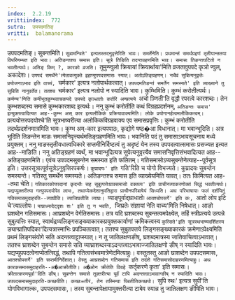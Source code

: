 ```yaml
---
index:  2.2.19
vrittiindex:  772
sutra:  उपपदमतिङ्
vritti:  balamanorama 
---
```


उपपदमतिङ्। सुबन्तमिति। `सुबामन्त्रिते' इत्यतस्तदनुवृत्तेरिति भावः। समर्तेनेति। प्रथमान्तं समर्थग्रहणं तृतीयान्ततया विपरिणम्यत इति भावः। अतिङन्तश्च समास इति। सूत्रे तिङिति तदन्तग्रहणमिति भावः। समासः तिङन्तघटितो न भवतीत्यर्थः। अतिङ् किम् ?, कारको व्रजति। `तुमुन्ण्वुलो क्रियायां क्रियार्थाया'मिति व्रजतावुपपदे कृञो ण्वुल्, अकादेशः। `उपपदं समर्थेने'त्येतावत्युक्ते इहाप्युपपदसमासः स्यात्। अतोऽतिङ्ग्रहणम्। नचैवं सुबित्यनुवृत्तेः प्रयोजनाऽभाव इति वाच्यं, `चर्मकार' इत्यत्र नलोपार्थकत्वात्। `उपपदमतिङन्तं समर्तेन समस्यते' इति व्याख्याने तु सुबिति नानुवर्तेत। ततश्च `चर्मकार' इत्यत्र नलोपो न स्यादिति भावः। कुम्भिमिति। कुम्भं करोतीत्यर्थः। `कर्मण्य'णिति कर्मीभूतकुम्भवाचकपदे उपपदे कृञ्धातोः कर्तरि अण्प्रत्यये `अचो ञ्णिती'ति वृद्धौ रपरत्वे कारशब्दः। तेन कुम्भशब्दस्य समासे कुम्भकारशब्द इत्यर्थः। ननु कुम्भं करोतीति कथं विग्रहप्रदर्शनम्, `अतिङन्तः समास' इत्युक्तत्वादित्यत आह--कुम्भ अस् कार इत्यलौकिकं प्रक्रियावाक्यमिति। लोके प्रयोगानर्हत्वमलौकिकत्वम्। `प्रत्ययोत्तरपदयोश्चे'ति सूत्रभाष्यरीत्या अलोकिकविग्रहवाक्य एव समासप्रवृत्तिः। कुम्भं करोतीति तदर्थप्रदर्शनमात्रमिति भावः। कुम्भ अम्-कार इत्यपपाठः, कृद्योगे षष्ठ�आ विधानात्। मा भवान्भूदिति। अत्र भूदिति तिङन्तेन माङः समासनिवृत्त्यर्थमतिङ्ग्रहणमिति भावः। भवानिति पदं तु समासाऽभावसूचनाय मध्ये प्रयुक्तम्। ननु माङस्तृतीयधात्वधिकारे सप्तमीनिर्दिष्टत्वं तु अदृष्टं येन तस्य उपपदत्वात्समासः प्रसज्यत इत्यत आह--माङिति। ननु अतिङ्ग्रहणं व्यर्थं, मा भवान्भूदित्यत्र सुपेत्यनुवृत्त्यैव समासनिवृत्तिसंभवादित्यत आह--अतिङ्ग्रहणमिति। एवंच उपपदमसुबन्तेन समस्यत इति फलितम्। गतिसमासोऽप्यसुबन्तेनेत्याह--पूर्वसूत्र इति। उत्तरसूत्रात्पूर्वसूत्रेऽनुवृत्तिरपकर्षः। `कुप्रादयः' इति `गति'रिति च योगो विभज्यते। कुप्रादयः सुबन्तेन समस्यन्ते। गतिस्तु समर्थेन समस्यते। अतिङन्तश्च समास इति व्याख्येयमिति यावत्। ततः किमित्यत आह--तथा चेति। `गतिकारकोपपदानां कृदन्तैः सह सुबुत्पत्तेःप्राक्समासो वक्तव्य' इति प्राचीनव्याकरणोक्तं सिद्धं भवतीत्यर्थः। यद्यप्युक्तरीत्या गत्युपपदयोरेव लाभः, तथाप्येकदेशानुमतिद्वारा प्राचीनपरिबाषेयं सिध्यति। अथ परिभाषायाः फलं दर्शयितुं गतिसमासमुदाहरति--व्याघ्रीति। व्याजिघ्रतीति व्याघ्रः। `व्याङ्पूर्वाद्घ्राधातोः `आतश्चोपसर्गे' इति कः, `आतो लोप इटि चे'त्याल्लोपः। `पाघ्राध्मादेट्दृशः शः' इति तु न भवति, `जिघ्रतेः संज्ञायां नेति वाच्य'मिति निषेधात्। आङो घ्रशब्देन गतिसमासः। आघ्रशब्देन वेर्गतिसमासः। तत्र यदि घ्रशब्दस्य सुबन्तत्वमपेक्ष्येत, तर्हि स्त्रीप्रत्यये उत्पन्ने सुबुत्पत्तिः स्यात्, स्वार्थद्रव्यलिङ्गसङ्ख्याकारकप्रयुक्तकार्याणां क्रमिकत्वस्य `कुत्सिते'इति सूत्रस्थभाष्यदर्शितस्य `ङ्याप्प्रातिपदिका'दित्यत्रास्माभिः प्रपञ्चितत्वात्। ततश्च सुबुतपत्तये लिङ्गसङ्ख्याकारकं क्रमेणाऽपेक्ष्यमिति प्रथमं लिङ्गसंयोगे सति अदन्तत्वाट्टाप्स्यात्। न तु जातिलक्षणङीष्, घ्रशब्दमात्रस्य जातिवाचित्वाऽभावात्। ततश्च घ्राशब्देन सुबन्तेन समासे सति व्याघ्राशब्दस्याऽदन्तत्वाऽभावाज्जातिलक्षणो ङीष् न स्यादिति भावः। यद्यप्युपपदत्वेनाप्येतत्सिद्धं, तथापि गतित्वसंभवमात्रेणेदमित्याहुः। वस्तुतस्तु आङो घ्राशब्देन उपपदसमासः, `आतश्चोपसर्गे' इति सप्तमीनिर्देशात्। वेस्तु आघ्रशब्देन गतिसमास इति तदंशे गतिसमासोदाहरणमित्याहुः। अथ कारकसमासमुदाहरति--अ�आक्रीतीति। अ�ओन क्रीतेति विग्रहे `कर्तृकरणे कृता' इति समासः। `क्रीतात्करणपूर्वा'दिति ङीष्। सुबन्तेन समासे तूक्तरीत्या पूर्वं टापि अदन्तत्वाऽभावान्ङीष् न स्यादिति भावः। उपपदसमासमुदाहरति-कच्छपीति। कच्छः=तीरं, तेन तस्मिन्वा पिबतीतिकच्छपो। `सुपि स्थः' इत्यत्र सुपी'ति योगविभागात्कः, उपपदसमासः,। तस्य सुबन्तापेक्षायामुक्तरीत्या टाबेव स्यान्न तु जातिलक्षण ङीषिति भावः। 

